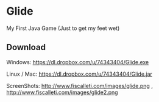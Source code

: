 Glide
===

My First Java Game (Just to get my feet wet)

Download
---
Windows: https://dl.dropbox.com/u/74343404/Glide.exe

Linux / Mac: https://dl.dropbox.com/u/74343404/Glide.jar

ScreenShots: http://www.fiscalleti.com/images/glide.png , http://www.fiscalleti.com/images/glide2.png

